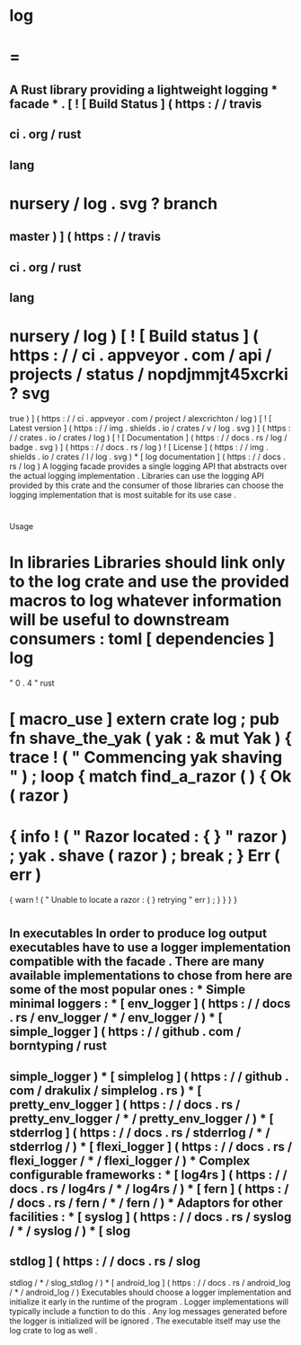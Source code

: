 log
=
=
=
A
Rust
library
providing
a
lightweight
logging
*
facade
*
.
[
!
[
Build
Status
]
(
https
:
/
/
travis
-
ci
.
org
/
rust
-
lang
-
nursery
/
log
.
svg
?
branch
=
master
)
]
(
https
:
/
/
travis
-
ci
.
org
/
rust
-
lang
-
nursery
/
log
)
[
!
[
Build
status
]
(
https
:
/
/
ci
.
appveyor
.
com
/
api
/
projects
/
status
/
nopdjmmjt45xcrki
?
svg
=
true
)
]
(
https
:
/
/
ci
.
appveyor
.
com
/
project
/
alexcrichton
/
log
)
[
!
[
Latest
version
]
(
https
:
/
/
img
.
shields
.
io
/
crates
/
v
/
log
.
svg
)
]
(
https
:
/
/
crates
.
io
/
crates
/
log
)
[
!
[
Documentation
]
(
https
:
/
/
docs
.
rs
/
log
/
badge
.
svg
)
]
(
https
:
/
/
docs
.
rs
/
log
)
!
[
License
]
(
https
:
/
/
img
.
shields
.
io
/
crates
/
l
/
log
.
svg
)
*
[
log
documentation
]
(
https
:
/
/
docs
.
rs
/
log
)
A
logging
facade
provides
a
single
logging
API
that
abstracts
over
the
actual
logging
implementation
.
Libraries
can
use
the
logging
API
provided
by
this
crate
and
the
consumer
of
those
libraries
can
choose
the
logging
implementation
that
is
most
suitable
for
its
use
case
.
#
#
Usage
#
#
In
libraries
Libraries
should
link
only
to
the
log
crate
and
use
the
provided
macros
to
log
whatever
information
will
be
useful
to
downstream
consumers
:
toml
[
dependencies
]
log
=
"
0
.
4
"
rust
#
[
macro_use
]
extern
crate
log
;
pub
fn
shave_the_yak
(
yak
:
&
mut
Yak
)
{
trace
!
(
"
Commencing
yak
shaving
"
)
;
loop
{
match
find_a_razor
(
)
{
Ok
(
razor
)
=
>
{
info
!
(
"
Razor
located
:
{
}
"
razor
)
;
yak
.
shave
(
razor
)
;
break
;
}
Err
(
err
)
=
>
{
warn
!
(
"
Unable
to
locate
a
razor
:
{
}
retrying
"
err
)
;
}
}
}
}
#
#
In
executables
In
order
to
produce
log
output
executables
have
to
use
a
logger
implementation
compatible
with
the
facade
.
There
are
many
available
implementations
to
chose
from
here
are
some
of
the
most
popular
ones
:
*
Simple
minimal
loggers
:
*
[
env_logger
]
(
https
:
/
/
docs
.
rs
/
env_logger
/
*
/
env_logger
/
)
*
[
simple_logger
]
(
https
:
/
/
github
.
com
/
borntyping
/
rust
-
simple_logger
)
*
[
simplelog
]
(
https
:
/
/
github
.
com
/
drakulix
/
simplelog
.
rs
)
*
[
pretty_env_logger
]
(
https
:
/
/
docs
.
rs
/
pretty_env_logger
/
*
/
pretty_env_logger
/
)
*
[
stderrlog
]
(
https
:
/
/
docs
.
rs
/
stderrlog
/
*
/
stderrlog
/
)
*
[
flexi_logger
]
(
https
:
/
/
docs
.
rs
/
flexi_logger
/
*
/
flexi_logger
/
)
*
Complex
configurable
frameworks
:
*
[
log4rs
]
(
https
:
/
/
docs
.
rs
/
log4rs
/
*
/
log4rs
/
)
*
[
fern
]
(
https
:
/
/
docs
.
rs
/
fern
/
*
/
fern
/
)
*
Adaptors
for
other
facilities
:
*
[
syslog
]
(
https
:
/
/
docs
.
rs
/
syslog
/
*
/
syslog
/
)
*
[
slog
-
stdlog
]
(
https
:
/
/
docs
.
rs
/
slog
-
stdlog
/
*
/
slog_stdlog
/
)
*
[
android_log
]
(
https
:
/
/
docs
.
rs
/
android_log
/
*
/
android_log
/
)
Executables
should
choose
a
logger
implementation
and
initialize
it
early
in
the
runtime
of
the
program
.
Logger
implementations
will
typically
include
a
function
to
do
this
.
Any
log
messages
generated
before
the
logger
is
initialized
will
be
ignored
.
The
executable
itself
may
use
the
log
crate
to
log
as
well
.
